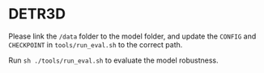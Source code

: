 # DETR3D

Please link the `/data` folder to the model folder, and update the `CONFIG` and `CHECKPOINT` in `tools/run_eval.sh` to the correct path.

Run `sh ./tools/run_eval.sh` to evaluate the model robustness.

